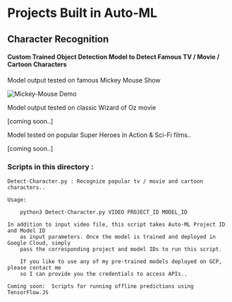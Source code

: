 
# Projects Built in Auto-ML

## Character Recognition

#### Custom Trained Object Detection Model to Detect Famous TV / Movie / Cartoon Characters

Model output tested on famous Mickey Mouse Show

![Mickey-Mouse Demo](demos/mickey-mouse.gif)

Model output tested on classic Wizard of Oz movie

[coming soon..]

Model tested on popular Super Heroes in Action & Sci-Fi films..

[coming soon..]

### Scripts in this directory :

	Detect-Character.py : Recognize popular tv / movie and cartoon characters..

	Usage:

		python3 Detect-Character.py VIDEO PROJECT_ID MODEL_ID
	
	In addition to input video file, this script takes Auto-ML Project ID and Model ID
        as input parameters. Once the model is trained and deployed in Google Cloud, simply
        pass the corresponding project and model IDs to run this script.

        If you like to use any of my pre-trained models deployed on GCP, please contact me
        so I can provide you the credentials to access APIs..

	Coming soon:  Scripts for running offline predictions using TensorFlow.JS 


